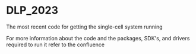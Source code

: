 # DLP_2023
The most recent code for getting the single-cell system running

For more information about the code and the packages, SDK's, and drivers required to run it refer to the confluence 

